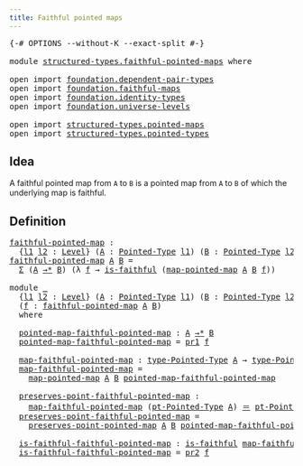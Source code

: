 ```yaml
---
title: Faithful pointed maps
---
```


<pre class="Agda"><a id="47" class="Symbol">{-#</a> <a id="51" class="Keyword">OPTIONS</a> <a id="59" class="Pragma">--without-K</a> <a id="71" class="Pragma">--exact-split</a> <a id="85" class="Symbol">#-}</a>

<a id="90" class="Keyword">module</a> <a id="97" href="structured-types.faithful-pointed-maps.html" class="Module">structured-types.faithful-pointed-maps</a> <a id="136" class="Keyword">where</a>

<a id="143" class="Keyword">open</a> <a id="148" class="Keyword">import</a> <a id="155" href="foundation.dependent-pair-types.html" class="Module">foundation.dependent-pair-types</a>
<a id="187" class="Keyword">open</a> <a id="192" class="Keyword">import</a> <a id="199" href="foundation.faithful-maps.html" class="Module">foundation.faithful-maps</a>
<a id="224" class="Keyword">open</a> <a id="229" class="Keyword">import</a> <a id="236" href="foundation.identity-types.html" class="Module">foundation.identity-types</a>
<a id="262" class="Keyword">open</a> <a id="267" class="Keyword">import</a> <a id="274" href="foundation.universe-levels.html" class="Module">foundation.universe-levels</a>

<a id="302" class="Keyword">open</a> <a id="307" class="Keyword">import</a> <a id="314" href="structured-types.pointed-maps.html" class="Module">structured-types.pointed-maps</a>
<a id="344" class="Keyword">open</a> <a id="349" class="Keyword">import</a> <a id="356" href="structured-types.pointed-types.html" class="Module">structured-types.pointed-types</a>
</pre>
## Idea

A faithful pointed map from `A` to `B` is a pointed map from `A` to `B` of which the underlying map is faithful.

## Definition

<pre class="Agda"><a id="faithful-pointed-map"></a><a id="538" href="structured-types.faithful-pointed-maps.html#538" class="Function">faithful-pointed-map</a> <a id="559" class="Symbol">:</a>
  <a id="563" class="Symbol">{</a><a id="564" href="structured-types.faithful-pointed-maps.html#564" class="Bound">l1</a> <a id="567" href="structured-types.faithful-pointed-maps.html#567" class="Bound">l2</a> <a id="570" class="Symbol">:</a> <a id="572" href="Agda.Primitive.html#597" class="Postulate">Level</a><a id="577" class="Symbol">}</a> <a id="579" class="Symbol">(</a><a id="580" href="structured-types.faithful-pointed-maps.html#580" class="Bound">A</a> <a id="582" class="Symbol">:</a> <a id="584" href="structured-types.pointed-types.html#383" class="Function">Pointed-Type</a> <a id="597" href="structured-types.faithful-pointed-maps.html#564" class="Bound">l1</a><a id="599" class="Symbol">)</a> <a id="601" class="Symbol">(</a><a id="602" href="structured-types.faithful-pointed-maps.html#602" class="Bound">B</a> <a id="604" class="Symbol">:</a> <a id="606" href="structured-types.pointed-types.html#383" class="Function">Pointed-Type</a> <a id="619" href="structured-types.faithful-pointed-maps.html#567" class="Bound">l2</a><a id="621" class="Symbol">)</a> <a id="623" class="Symbol">→</a> <a id="625" href="foundation-core.universe-levels.html#235" class="Primitive">UU</a> <a id="628" class="Symbol">(</a><a id="629" href="structured-types.faithful-pointed-maps.html#564" class="Bound">l1</a> <a id="632" href="Agda.Primitive.html#810" class="Primitive Operator">⊔</a> <a id="634" href="structured-types.faithful-pointed-maps.html#567" class="Bound">l2</a><a id="636" class="Symbol">)</a>
<a id="638" href="structured-types.faithful-pointed-maps.html#538" class="Function">faithful-pointed-map</a> <a id="659" href="structured-types.faithful-pointed-maps.html#659" class="Bound">A</a> <a id="661" href="structured-types.faithful-pointed-maps.html#661" class="Bound">B</a> <a id="663" class="Symbol">=</a>
  <a id="667" href="foundation-core.dependent-pair-types.html#515" class="Record">Σ</a> <a id="669" class="Symbol">(</a><a id="670" href="structured-types.faithful-pointed-maps.html#659" class="Bound">A</a> <a id="672" href="structured-types.pointed-maps.html#1015" class="Function Operator">→*</a> <a id="675" href="structured-types.faithful-pointed-maps.html#661" class="Bound">B</a><a id="676" class="Symbol">)</a> <a id="678" class="Symbol">(λ</a> <a id="681" href="structured-types.faithful-pointed-maps.html#681" class="Bound">f</a> <a id="683" class="Symbol">→</a> <a id="685" href="foundation-core.faithful-maps.html#1690" class="Function">is-faithful</a> <a id="697" class="Symbol">(</a><a id="698" href="structured-types.pointed-maps.html#1575" class="Function">map-pointed-map</a> <a id="714" href="structured-types.faithful-pointed-maps.html#659" class="Bound">A</a> <a id="716" href="structured-types.faithful-pointed-maps.html#661" class="Bound">B</a> <a id="718" href="structured-types.faithful-pointed-maps.html#681" class="Bound">f</a><a id="719" class="Symbol">))</a>

<a id="723" class="Keyword">module</a> <a id="730" href="structured-types.faithful-pointed-maps.html#730" class="Module">_</a>
  <a id="734" class="Symbol">{</a><a id="735" href="structured-types.faithful-pointed-maps.html#735" class="Bound">l1</a> <a id="738" href="structured-types.faithful-pointed-maps.html#738" class="Bound">l2</a> <a id="741" class="Symbol">:</a> <a id="743" href="Agda.Primitive.html#597" class="Postulate">Level</a><a id="748" class="Symbol">}</a> <a id="750" class="Symbol">(</a><a id="751" href="structured-types.faithful-pointed-maps.html#751" class="Bound">A</a> <a id="753" class="Symbol">:</a> <a id="755" href="structured-types.pointed-types.html#383" class="Function">Pointed-Type</a> <a id="768" href="structured-types.faithful-pointed-maps.html#735" class="Bound">l1</a><a id="770" class="Symbol">)</a> <a id="772" class="Symbol">(</a><a id="773" href="structured-types.faithful-pointed-maps.html#773" class="Bound">B</a> <a id="775" class="Symbol">:</a> <a id="777" href="structured-types.pointed-types.html#383" class="Function">Pointed-Type</a> <a id="790" href="structured-types.faithful-pointed-maps.html#738" class="Bound">l2</a><a id="792" class="Symbol">)</a>
  <a id="796" class="Symbol">(</a><a id="797" href="structured-types.faithful-pointed-maps.html#797" class="Bound">f</a> <a id="799" class="Symbol">:</a> <a id="801" href="structured-types.faithful-pointed-maps.html#538" class="Function">faithful-pointed-map</a> <a id="822" href="structured-types.faithful-pointed-maps.html#751" class="Bound">A</a> <a id="824" href="structured-types.faithful-pointed-maps.html#773" class="Bound">B</a><a id="825" class="Symbol">)</a>
  <a id="829" class="Keyword">where</a>

  <a id="838" href="structured-types.faithful-pointed-maps.html#838" class="Function">pointed-map-faithful-pointed-map</a> <a id="871" class="Symbol">:</a> <a id="873" href="structured-types.faithful-pointed-maps.html#751" class="Bound">A</a> <a id="875" href="structured-types.pointed-maps.html#1015" class="Function Operator">→*</a> <a id="878" href="structured-types.faithful-pointed-maps.html#773" class="Bound">B</a>
  <a id="882" href="structured-types.faithful-pointed-maps.html#838" class="Function">pointed-map-faithful-pointed-map</a> <a id="915" class="Symbol">=</a> <a id="917" href="foundation-core.dependent-pair-types.html#605" class="Field">pr1</a> <a id="921" href="structured-types.faithful-pointed-maps.html#797" class="Bound">f</a>

  <a id="926" href="structured-types.faithful-pointed-maps.html#926" class="Function">map-faithful-pointed-map</a> <a id="951" class="Symbol">:</a> <a id="953" href="structured-types.pointed-types.html#518" class="Function">type-Pointed-Type</a> <a id="971" href="structured-types.faithful-pointed-maps.html#751" class="Bound">A</a> <a id="973" class="Symbol">→</a> <a id="975" href="structured-types.pointed-types.html#518" class="Function">type-Pointed-Type</a> <a id="993" href="structured-types.faithful-pointed-maps.html#773" class="Bound">B</a>
  <a id="997" href="structured-types.faithful-pointed-maps.html#926" class="Function">map-faithful-pointed-map</a> <a id="1022" class="Symbol">=</a>
    <a id="1028" href="structured-types.pointed-maps.html#1575" class="Function">map-pointed-map</a> <a id="1044" href="structured-types.faithful-pointed-maps.html#751" class="Bound">A</a> <a id="1046" href="structured-types.faithful-pointed-maps.html#773" class="Bound">B</a> <a id="1048" href="structured-types.faithful-pointed-maps.html#838" class="Function">pointed-map-faithful-pointed-map</a>

  <a id="1084" href="structured-types.faithful-pointed-maps.html#1084" class="Function">preserves-point-faithful-pointed-map</a> <a id="1121" class="Symbol">:</a>
    <a id="1127" href="structured-types.faithful-pointed-maps.html#926" class="Function">map-faithful-pointed-map</a> <a id="1152" class="Symbol">(</a><a id="1153" href="structured-types.pointed-types.html#576" class="Function">pt-Pointed-Type</a> <a id="1169" href="structured-types.faithful-pointed-maps.html#751" class="Bound">A</a><a id="1170" class="Symbol">)</a> <a id="1172" href="foundation-core.identity-types.html#1865" class="Function Operator">＝</a> <a id="1174" href="structured-types.pointed-types.html#576" class="Function">pt-Pointed-Type</a> <a id="1190" href="structured-types.faithful-pointed-maps.html#773" class="Bound">B</a>
  <a id="1194" href="structured-types.faithful-pointed-maps.html#1084" class="Function">preserves-point-faithful-pointed-map</a> <a id="1231" class="Symbol">=</a>
    <a id="1237" href="structured-types.pointed-maps.html#1675" class="Function">preserves-point-pointed-map</a> <a id="1265" href="structured-types.faithful-pointed-maps.html#751" class="Bound">A</a> <a id="1267" href="structured-types.faithful-pointed-maps.html#773" class="Bound">B</a> <a id="1269" href="structured-types.faithful-pointed-maps.html#838" class="Function">pointed-map-faithful-pointed-map</a>

  <a id="1305" href="structured-types.faithful-pointed-maps.html#1305" class="Function">is-faithful-faithful-pointed-map</a> <a id="1338" class="Symbol">:</a> <a id="1340" href="foundation-core.faithful-maps.html#1690" class="Function">is-faithful</a> <a id="1352" href="structured-types.faithful-pointed-maps.html#926" class="Function">map-faithful-pointed-map</a>
  <a id="1379" href="structured-types.faithful-pointed-maps.html#1305" class="Function">is-faithful-faithful-pointed-map</a> <a id="1412" class="Symbol">=</a> <a id="1414" href="foundation-core.dependent-pair-types.html#617" class="Field">pr2</a> <a id="1418" href="structured-types.faithful-pointed-maps.html#797" class="Bound">f</a>
</pre>